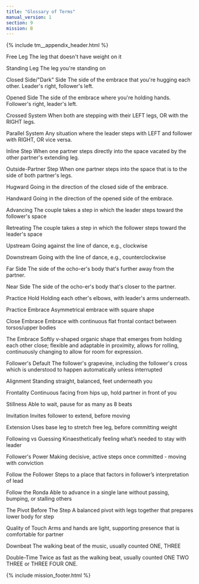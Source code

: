 ```yaml
---
title: "Glossary of Terms"
manual_version: 1
section: 9
mission: B
---
```


{% include tm__appendix_header.html %}

Free Leg
The leg that doesn't have weight on it

Standing Leg
The leg you're standing on

Closed Side/"Dark" Side
The side of the embrace that you're hugging each other. Leader's right, follower's left.

Opened Side
The side of the embrace where you're holding hands. Follower's right, leader's left.

Crossed System
When both are stepping with their LEFT legs, OR with the RIGHT legs.

Parallel System
Any situation where the leader steps with LEFT and follower with RIGHT, OR vice versa.

Inline Step
When one partner steps directly into the space vacated by the other partner's extending leg.

Outside-Partner Step
When one partner steps into the space that is to the side of both partner's legs.

Hugward
Going in the direction of the closed side of the embrace.

Handward
Going in the direction of the opened side of the embrace.

Advancing
The couple takes a step in which the leader steps toward the follower's space

Retreating
The couple takes a step in which the follower steps toward the leader's space

Upstream
Going against the line of dance, e.g., clockwise

Downstream
Going with the line of dance, e.g., counterclockwise

Far Side
The side of the ocho-er's body that's further away from the partner.

Near Side
The side of the ocho-er's body that's closer to the partner.

Practice Hold
Holding each other's elbows, with leader's arms underneath.

Practice Embrace
Asymmetrical embrace with square shape

Close Embrace
Embrace with continuous flat frontal contact between torsos/upper bodies

The Embrace
Softly v-shaped organic shape that emerges from holding each other close; flexible and adaptable in proximity, allows for rolling, continuously changing to allow for room for expression.

Follower's Default
The follower's grapevine, including the follower's cross which is understood to happen automatically unless interrupted

Alignment
Standing straight, balanced, feet underneath you

Frontality
Continuous facing from hips up, hold partner in front of you

Stillness
Able to wait, pause for as many as 8 beats

Invitation
Invites follower to extend, before moving

Extension
Uses base leg to stretch free leg, before committing weight

Following vs Guessing
Kinaesthetically feeling what’s needed to stay with leader

Follower's Power
Making decisive, active steps once committed - moving with conviction

Follow the Follower
Steps to a place that factors in follower’s interpretation of lead

Follow the Ronda
Able to advance in a single lane without passing, bumping, or stalling others

The Pivot Before The Step
A balanced pivot with legs together that prepares lower body for step

Quality of Touch
Arms and hands are light, supporting presence that is comfortable for partner

Downbeat
The walking beat of the music, usually counted ONE, THREE

Double-Time
Twice as fast as the walking beat, usually counted ONE TWO THREE or THREE FOUR ONE.

{% include mission_footer.html %}
